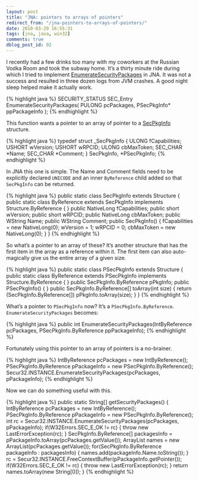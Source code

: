 ```yaml
---
layout: post
title: "JNA: pointers to arrays of pointers"
redirect_from: "/jna-pointers-to-arrays-of-pointers/"
date: 2010-03-29 16:55:31
tags: [jna, java, win32]
comments: true
dblog_post_id: 92
---
```

I recently had a few drinks too many with my coworkers at the Russian Vodka Room and took the subway home. It’s a thirty minute ride during which I tried to implement [EnumerateSecurityPackages](http://msdn.microsoft.com/en-us/library/aa375397(VS.85).aspx) in JNA. It was not a success and resulted in three dozen logs from JVM crashes. A good night sleep helped make it actually work.

{% highlight java %}
SECURITY_STATUS SEC_Entry EnumerateSecurityPackages(
  PULONG pcPackages,
  PSecPkgInfo* ppPackageInfo
);
{% endhighlight %}

This function wants a pointer to an array of pointer to a [SecPkgInfo](http://msdn.microsoft.com/en-us/library/aa380104(VS.85).aspx) structure.

{% highlight java %}
typedef struct _SecPkgInfo {
  ULONG    fCapabilities;
  USHORT   wVersion;
  USHORT   wRPCID;
  ULONG    cbMaxToken;
  SEC_CHAR *Name;
  SEC_CHAR *Comment;
} SecPkgInfo, *PSecPkgInfo;
{% endhighlight %}

In JNA this one is simple. The Name and Comment fields need to be explicitly declared `UNICODE` and an inner `ByReference` child added so that `SecPkgInfo` can be returned.

{% highlight java %}
public static class SecPkgInfo extends Structure {
    public static class ByReference extends SecPkgInfo implements Structure.ByReference {  }
    public NativeLong fCapabilities;
    public short wVersion;
    public short wRPCID;
    public NativeLong cbMaxToken;
    public WString Name;
    public WString Comment;
    public SecPkgInfo() {
        fCapabilities = new NativeLong(0);
        wVersion = 1;
        wRPCID = 0;
        cbMaxToken = new NativeLong(0);
    }
}
{% endhighlight %}

So what’s a pointer to an array of these? It’s another structure that has the first item in the array as a reference within it. The first item can also auto-magically give us the entire array of a given size.

{% highlight java %}
public static class PSecPkgInfo extends Structure {
    public static class ByReference extends PSecPkgInfo implements Structure.ByReference { }
    public SecPkgInfo.ByReference pPkgInfo;
    public PSecPkgInfo() { }
    public SecPkgInfo.ByReference[] toArray(int size) {
        return (SecPkgInfo.ByReference[]) pPkgInfo.toArray(size);
    }
}
{% endhighlight %}

What’s a pointer to `PSecPkgInfo` now? It’s a `PSecPkgInfo.ByReference`. `EnumerateSecurityPackages` becomes:

{% highlight java %}
public int EnumerateSecurityPackages(IntByReference pcPackages,
        PSecPkgInfo.ByReference ppPackageInfo);
{% endhighlight %}

Fortunately using this pointer to an array of pointers is a no-brainer.

{% highlight java %}
IntByReference pcPackages = new IntByReference();
PSecPkgInfo.ByReference pPackageInfo = new PSecPkgInfo.ByReference();
Secur32.INSTANCE.EnumerateSecurityPackages(pcPackages, pPackageInfo);
{% endhighlight %}

Now we can do something useful with this.

{% highlight java %}
public static String[] getSecurityPackages() {
    IntByReference pcPackages = new IntByReference();
    PSecPkgInfo.ByReference pPackageInfo = new PSecPkgInfo.ByReference();
    int rc = Secur32.INSTANCE.EnumerateSecurityPackages(pcPackages, pPackageInfo);
    if(W32Errors.SEC_E_OK != rc) {
        throw new LastErrorException(rc);
    }
    SecPkgInfo.ByReference[] packagesInfo = pPackageInfo.toArray(pcPackages.getValue());
    ArrayList<String> names = new ArrayList<String>(pcPackages.getValue());
    for(SecPkgInfo.ByReference packageInfo : packagesInfo) {
        names.add(packageInfo.Name.toString());
    }
    rc = Secur32.INSTANCE.FreeContextBuffer(pPackageInfo.getPointer());
    if(W32Errors.SEC_E_OK != rc) {
        throw new LastErrorException(rc);
    }
    return names.toArray(new String[0]);
}
{% endhighlight %}
